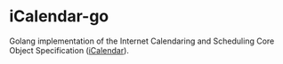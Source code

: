 # iCalendar-go
Golang implementation of the Internet Calendaring and Scheduling Core Object Specification ([iCalendar](https://en.wikipedia.org/wiki/ICalendar)).

